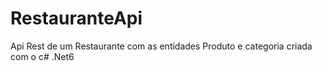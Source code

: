 # RestauranteApi
Api Rest de um Restaurante com as entidades Produto e categoria
criada com o c# .Net6
